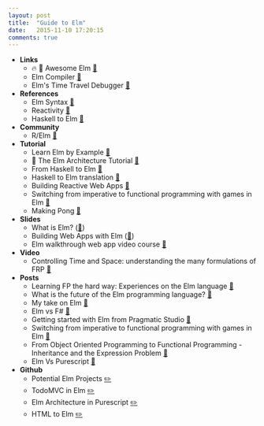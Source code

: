 ```yaml
---
layout: post
title:  "Guide to Elm"
date:   2015-11-10 17:20:15
comments: true
---
```


- **Links**
    - :fire: :raised_hands: Awesome Elm [:link:](https://github.com/isRuslan/awesome-elm)
    - Elm Compiler [:link:](https://github.com/elm-lang/elm-compiler)
    - Elm's Time Travel Debugger [:link:](http://debug.elm-lang.org/)
- **References**
    - Elm Syntax [:link:](http://elm-lang.org/docs/syntax)
    - Reactivity [:link:](http://elm-lang.org/guide/reactivity)
    - Haskell to Elm [:link:](https://github.com/eeue56/haskell-to-elm)
- **Community**
    - R/Elm [:link:](https://www.reddit.com/r/elm)
- **Tutorial**
    - Learn Elm by Example [:link:](http://elm-by-example.org/toc.html)
    - :raised_hands: The Elm Architecture Tutorial [:link:](https://github.com/evancz/elm-architecture-tutorial)
    - From Haskell to Elm [:link:](https://github.com/eeue56/haskell-to-elm) 
    - Haskell to Elm translation [:link:](https://github.com/JoeyEremondi/haskelm)
    - Building Reactive Web Apps [:link:](https://pragmaticstudio.com/elm)
    - Switching from imperative to functional programming with games in Elm [:link:](https://github.com/Dobiasd/articles/blob/master/switching_from_imperative_to_functional_programming_with_games_in_Elm.md)
    - Making Pong [:link:](http://elm-lang.org/blog/making-pong)
- **Slides**
    - What is Elm? ([:floppy_disk:](https://speakerdeck.com/jinjor/lets-learn-elm))
    - Building Web Apps with Elm ([:floppy_disk:](https://speakerdeck.com/jivagoalves/building-web-apps-in-elm))
    - Elm walkthrough web app video course [:link:](https://github.com/evancz/start-app)
- **Video**
    - Controlling Time and Space: understanding the many formulations of FRP [:microphone:](https://www.youtube.com/watch?v=Agu6jipKfYw)
- **Posts**
    - Learning FP the hard way: Experiences on the Elm language [:link:](https://gist.github.com/ohanhi/0d3d83cf3f0d7bbea9db)
    - What is the future of the Elm programming language? [:link:](https://www.quora.com/What-do-you-think-is-the-future-of-the-Elm-programming-language)
    - My take on Elm [:link:](http://theburningmonk.com/2014/07/elm-functional-reactive-dreams-missile-command/)
    - Elm vs F# [:link:](http://theburningmonk.com/2014/07/contrasting-f-and-elms-record-types/)
    - Getting started with Elm from Pragmatic Studio [:link:](https://pragmaticstudio.com/blog/2014/12/19/getting-started-with-elm)
    - Switching from imperative to functional programming with games in Elm [:link:](https://github.com/Dobiasd/articles/blob/master/switching_from_imperative_to_functional_programming_with_games_in_Elm.md)
    - From Object Oriented Programming to Functional Programming - Inheritance and the Expression Problem [:link:](https://github.com/Dobiasd/articles/blob/master/from_oop_to_fp_-_inheritance_and_the_expression_problem.md)
    - Elm Vs Purescript [:page_facing_up:](http://www.parsonsmatt.org/programming/2015/10/03/elm_vs_purescript.html)
- **Github**
    - Potential Elm Projects [:pencil2:](https://github.com/elm-lang/projects)
    - TodoMVC in Elm [:pencil2:](https://github.com/evancz/elm-todomvc/)
    - Elm Architecture in Purescript [:pencil2:](https://github.com/parsonsmatt/purs-architecture-tutorial)
    - HTML to Elm [:pencil2:](https://github.com/mbylstra/html-to-elm)
